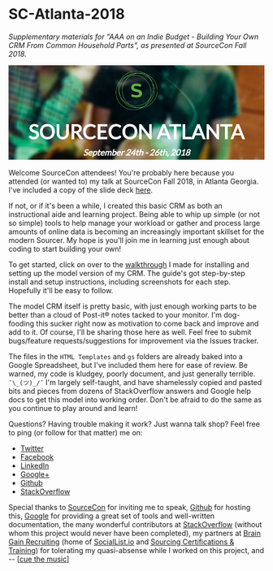 # SC-Atlanta-2018
*Supplementary materials for "AAA on an Indie Budget - Building Your Own CRM From Common Household Parts", as presented at SourceCon Fall 2018.*

![SC Atlanta 2018 Logo](/Graphics/sourcecon-atlanta-2018-graphic-for-readme.PNG)

Welcome SourceCon attendees! You're probably here because you attended (or wanted to) my talk at SourceCon Fall 2018, in Atlanta Georgia. I've included a copy of the slide deck [here](/AAA%20on%20an%20Indie%20Budget%20-%20Dave%20Galley%20-%20SC18F.pptx).

If not, or if it's been a while, I created this basic CRM as both an instructional aide and learning project. Being able to whip up simple (or not so simple) tools to help manage your workload or gather and process large amounts of online data is becoming an increasingly important skillset for the modern Sourcer. My hope is you'll join me in learning just enough about coding to start building your own!

To get started, click on over to the [walkthrough](/Installation%20and%20Setup%20Guide.md) I made for installing and setting up the model version of my CRM. The guide's got step-by-step install and setup instructions, including screenshots for each step. Hopefully it'll be easy to follow.

The model CRM itself is pretty basic, with just enough working parts to be better than a cloud of Post-it&reg; notes tacked to your monitor. I'm dog-fooding this sucker right now as motivation to come back and improve and add to it. Of course, I'll be sharing those here as well. Feel free to submit bugs/feature requests/suggestions for improvement via the Issues tracker.

The files in the `HTML Templates` and `gs` folders are already baked into a Google Spreadsheet, but I've included them here for ease of review. Be warned, my code is kludgey, poorly document, and just generally terrible. `¯\_(ツ)_/¯` I'm largely self-taught, and have shamelessly copied and pasted bits and pieces from dozens of StackOverflow answers and Google help docs to get this model into working order. Don't be afraid to do the same as  you continue to play around and learn!

Questions? Having trouble making it work? Just wanna talk shop? Feel free to ping (or follow for that matter) me on:

  * [Twitter](https://www.twitter.com/theDaveGalley)
  * [Facebook](https://www.facebook.com/selllikesybok)
  * [LinkedIn](https://www.linkedin.com/in/davidmgalley/)
  * [Google+](https://plus.google.com/+DavidGalley)
  * [Github](https://github.com/selllikesybok/)
  * [StackOverflow](https://stackoverflow.com/users/791500/selllikesybok)

Special thanks to [SourceCon](https://www.sourcecon.com/) for inviting me to speak, [Github](https://github.com/) for hosting this, [Google](https://www.google.com/) for providing a great set of tools and well-written documentation, the many wonderful contributors at [StackOverflow](https://stackoverflow.com) (without whom this project would never have been completed), my partners at [Brain Gain Recruiting](https://braingainrecruiting.com/) (home of [SocialList.io](https://sociallist.io/) and [Sourcing Certifications & Training](https://sourcingcertification.com/)) for tolerating my quasi-absense while I worked on this project, and -- \[[cue the music](https://www.youtube.com/watch?v=vSBEiBbnT6E)\] 
